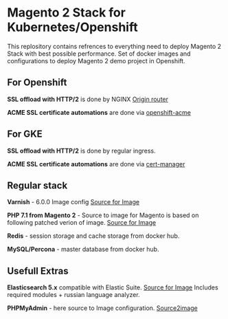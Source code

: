 # Magento 2 Stack for Kubernetes/Openshift

This replository contains refrences to everything need to deploy Magento 2 Stack with best possible performance.
Set of docker images and configurations to deploy Magento 2 demo project in Openshift.

## For Openshift

**SSL offload with HTTP/2** is done by NGINX [Origin router](https://github.com/openshift/origin/tree/master/images/router/nginx)

**ACME SSL certificate automations** are done via  [openshift-acme](https://github.com/tnozicka/openshift-acme/tree/master/deploy/letsencrypt-live/cluster-wide)

## For GKE

**SSL offload with HTTP/2** is done by regular ingress.

**ACME SSL certificate automations** are done via [cert-manager](https://cert-manager.readthedocs.io/en/latest/getting-started/2-installing.html)

## Regular stack

**Varnish** - 6.0.0 Image config [Source for Image](https://github.com/morozov-group/stack/tree/master/images/varnish)

**PHP 7.1 from Magento 2** - Source to image for Magento is based on following patched verion of image. [Source for Image](https://github.com/morozov-group/s2i-php-container/tree/master/7.1)

**Redis** - session storage and cache storage from docker hub.

**MySQL/Percona** - master database from docker hub.


## Usefull Extras 

**Elasticsearch 5.x** compatible with Elastic Suite. [Source for Image](https://github.com/morozov-group/stack/tree/master/images/elasticsearch)
Includes required modules + russian language analyzer.

**PHPMyAdmin** - here source to Image configuration. [Source2image](https://github.com/morozov-group/stack/tree/master/images/phpmyadmin/.s2i/bin)
